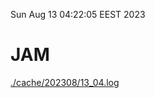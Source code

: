 Sun Aug 13 04:22:05 EEST 2023
# JAM
<a href='./cache/202308/13_04.log'>./cache/202308/13_04.log</a>
